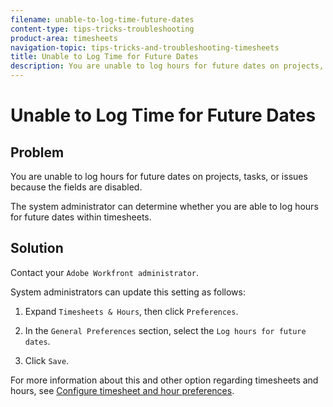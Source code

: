```yaml
---
filename: unable-to-log-time-future-dates
content-type: tips-tricks-troubleshooting
product-area: timesheets
navigation-topic: tips-tricks-and-troubleshooting-timesheets
title: Unable to Log Time for Future Dates
description: You are unable to log hours for future dates on projects, tasks, or issues because the fields are disabled.
---
```


# Unable to Log Time for Future Dates

## Problem

You are unable to log hours for future dates on projects, tasks, or issues because the fields are disabled.&nbsp;

The system administrator can determine whether you are able to log hours for future dates within timesheets.&nbsp;

## Solution

Contact your `Adobe Workfront administrator`.

System administrators&nbsp;can update this setting as follows:

1. Expand `Timesheets & Hours`, then click  `Preferences`.

1. In the `General Preferences` section, select the `Log hours for future dates`.&nbsp;

1. Click `Save`.

For more information about this and other option regarding timesheets and hours, see [Configure timesheet and hour preferences](../../administration-and-setup/set-up-workfront/configure-timesheets-schedules/timesheet-and-hour-preferences.md).
